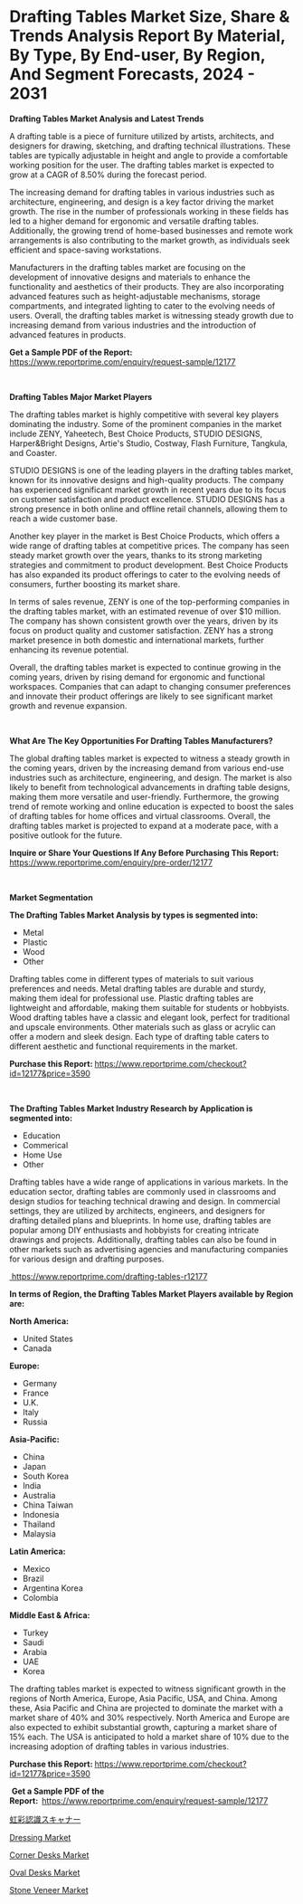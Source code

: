 <p><h1>Drafting Tables Market Size, Share & Trends Analysis Report By Material, By Type, By End-user, By Region, And Segment Forecasts, 2024 - 2031</h1></p><p><strong>Drafting Tables Market Analysis and Latest Trends</strong></p>
<p><p>A drafting table is a piece of furniture utilized by artists, architects, and designers for drawing, sketching, and drafting technical illustrations. These tables are typically adjustable in height and angle to provide a comfortable working position for the user. The drafting tables market is expected to grow at a CAGR of 8.50% during the forecast period.</p><p>The increasing demand for drafting tables in various industries such as architecture, engineering, and design is a key factor driving the market growth. The rise in the number of professionals working in these fields has led to a higher demand for ergonomic and versatile drafting tables. Additionally, the growing trend of home-based businesses and remote work arrangements is also contributing to the market growth, as individuals seek efficient and space-saving workstations.</p><p>Manufacturers in the drafting tables market are focusing on the development of innovative designs and materials to enhance the functionality and aesthetics of their products. They are also incorporating advanced features such as height-adjustable mechanisms, storage compartments, and integrated lighting to cater to the evolving needs of users. Overall, the drafting tables market is witnessing steady growth due to increasing demand from various industries and the introduction of advanced features in products.</p></p>
<p><strong>Get a Sample PDF of the Report:&nbsp;</strong> <a href="https://www.reportprime.com/enquiry/request-sample/12177">https://www.reportprime.com/enquiry/request-sample/12177</a></p>
<p>&nbsp;</p>
<p><strong>Drafting Tables Major Market Players</strong></p>
<p><p>The drafting tables market is highly competitive with several key players dominating the industry. Some of the prominent companies in the market include ZENY, Yaheetech, Best Choice Products, STUDIO DESIGNS, Harper&Bright Designs, Artie's Studio, Costway, Flash Furniture, Tangkula, and Coaster.</p><p>STUDIO DESIGNS is one of the leading players in the drafting tables market, known for its innovative designs and high-quality products. The company has experienced significant market growth in recent years due to its focus on customer satisfaction and product excellence. STUDIO DESIGNS has a strong presence in both online and offline retail channels, allowing them to reach a wide customer base.</p><p>Another key player in the market is Best Choice Products, which offers a wide range of drafting tables at competitive prices. The company has seen steady market growth over the years, thanks to its strong marketing strategies and commitment to product development. Best Choice Products has also expanded its product offerings to cater to the evolving needs of consumers, further boosting its market share.</p><p>In terms of sales revenue, ZENY is one of the top-performing companies in the drafting tables market, with an estimated revenue of over $10 million. The company has shown consistent growth over the years, driven by its focus on product quality and customer satisfaction. ZENY has a strong market presence in both domestic and international markets, further enhancing its revenue potential.</p><p>Overall, the drafting tables market is expected to continue growing in the coming years, driven by rising demand for ergonomic and functional workspaces. Companies that can adapt to changing consumer preferences and innovate their product offerings are likely to see significant market growth and revenue expansion.</p></p>
<p>&nbsp;</p>
<p><strong>What Are The Key Opportunities For Drafting Tables Manufacturers?</strong></p>
<p><p>The global drafting tables market is expected to witness a steady growth in the coming years, driven by the increasing demand from various end-use industries such as architecture, engineering, and design. The market is also likely to benefit from technological advancements in drafting table designs, making them more versatile and user-friendly. Furthermore, the growing trend of remote working and online education is expected to boost the sales of drafting tables for home offices and virtual classrooms. Overall, the drafting tables market is projected to expand at a moderate pace, with a positive outlook for the future.</p></p>
<p><strong>Inquire or Share Your Questions If Any Before Purchasing This Report:</strong> <a href="https://www.reportprime.com/enquiry/pre-order/12177">https://www.reportprime.com/enquiry/pre-order/12177</a></p>
<p>&nbsp;</p>
<p><strong>Market Segmentation</strong></p>
<p><strong>The Drafting Tables Market Analysis by types is segmented into:</strong></p>
<p><ul><li>Metal</li><li>Plastic</li><li>Wood</li><li>Other</li></ul></p>
<p><p>Drafting tables come in different types of materials to suit various preferences and needs. Metal drafting tables are durable and sturdy, making them ideal for professional use. Plastic drafting tables are lightweight and affordable, making them suitable for students or hobbyists. Wood drafting tables have a classic and elegant look, perfect for traditional and upscale environments. Other materials such as glass or acrylic can offer a modern and sleek design. Each type of drafting table caters to different aesthetic and functional requirements in the market.</p></p>
<p><strong>Purchase this Report:&nbsp;</strong><a href="https://www.reportprime.com/checkout?id=12177&price=3590">https://www.reportprime.com/checkout?id=12177&price=3590</a></p>
<p>&nbsp;</p>
<p><strong>The Drafting Tables Market Industry Research by Application is segmented into:</strong></p>
<p><ul><li>Education</li><li>Commerical</li><li>Home Use</li><li>Other</li></ul></p>
<p><p>Drafting tables have a wide range of applications in various markets. In the education sector, drafting tables are commonly used in classrooms and design studios for teaching technical drawing and design. In commercial settings, they are utilized by architects, engineers, and designers for drafting detailed plans and blueprints. In home use, drafting tables are popular among DIY enthusiasts and hobbyists for creating intricate drawings and projects. Additionally, drafting tables can also be found in other markets such as advertising agencies and manufacturing companies for various design and drafting purposes.</p></p>
<p><a href="https://www.reportprime.com/drafting-tables-r12177">&nbsp;https://www.reportprime.com/drafting-tables-r12177</a></p>
<p><strong>In terms of Region, the Drafting Tables Market Players available by Region are:</strong></p>
<p>
    <p> <strong> North America: </strong>
        <ul>
            <li>United States</li>
            <li>Canada</li>
        </ul>
        </p> 
    <p> <strong> Europe: </strong>
        <ul>
            <li>Germany</li>
            <li>France</li>
            <li>U.K.</li>
            <li>Italy</li>
            <li>Russia</li>
        </ul>
        </p> 
    <p> <strong> Asia-Pacific: </strong>
        <ul>
            <li>China</li>
            <li>Japan</li>
            <li>South Korea</li>
            <li>India</li>
            <li>Australia</li>
            <li>China Taiwan</li>
            <li>Indonesia</li>
            <li>Thailand</li>
            <li>Malaysia</li>
        </ul>
        </p> 
    <p> <strong> Latin America: </strong>
        <ul>
            <li>Mexico</li>
            <li>Brazil</li>
            <li>Argentina Korea</li>
            <li>Colombia</li>
        </ul>
        </p> 
    <p> <strong> Middle East & Africa: </strong>
        <ul>
            <li>Turkey</li>
            <li>Saudi</li>
            <li>Arabia</li>
            <li>UAE</li>
            <li>Korea</li>
        </ul>
    </p>
    </p>
<p><p>The drafting tables market is expected to witness significant growth in the regions of North America, Europe, Asia Pacific, USA, and China. Among these, Asia Pacific and China are projected to dominate the market with a market share of 40% and 30% respectively. North America and Europe are also expected to exhibit substantial growth, capturing a market share of 15% each. The USA is anticipated to hold a market share of 10% due to the increasing adoption of drafting tables in various industries.</p></p>
<p><strong>Purchase this Report: </strong><a href="https://www.reportprime.com/checkout?id=12177&price=3590">https://www.reportprime.com/checkout?id=12177&price=3590</a></p>
<p>&nbsp;<strong>Get a Sample PDF of the Report:&nbsp;&nbsp;</strong><a href="https://www.reportprime.com/enquiry/request-sample/12177">https://www.reportprime.com/enquiry/request-sample/12177</a></p>
<p><strong></strong></p>
<p><p><a href="https://github.com/TysonKub/Market-Research-Report-List-1/blob/main/471922270269.md">虹彩認識スキャナー</a></p><p><a href="https://www.linkedin.com/pulse/dressing-market-research-report-unlocks-analysis-financial-status-d0o8f">Dressing Market</a></p><p><a href="https://github.com/HarmonyBogan1944/Market-Research-Report-List-1/blob/main/corner-desks-market.md">Corner Desks Market</a></p><p><a href="https://github.com/LitzyGulgowski2023/Market-Research-Report-List-1/blob/main/oval-desks-market.md">Oval Desks Market</a></p><p><a href="https://www.linkedin.com/pulse/stone-veneer-market-size-reflecting-forecast-till-2031-type-26e8f">Stone Veneer Market</a></p></p>